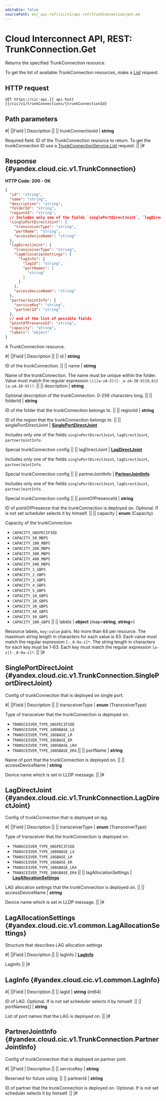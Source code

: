 ```yaml
---
editable: false
sourcePath: en/_api-ref/cic/v1/api-ref/TrunkConnection/get.md
---
```


# Cloud Interconnect API, REST: TrunkConnection.Get

Returns the specified TrunkConnection resource.

To get the list of available TrunkConnection resources, make a [List](/docs/cic/workload/api-ref/TrunkConnection/list#List) request.

## HTTP request

```
GET https://cic-api.{{ api-host }}/cic/v1/trunkConnections/{trunkConnectionId}
```

## Path parameters

#|
||Field | Description ||
|| trunkConnectionId | **string**

Required field. ID of the TrunkConnection resource to return.
To get the trunkConnection ID use a [TrunkConnectionService.List](/docs/cic/workload/api-ref/TrunkConnection/list#List) request. ||
|#

## Response {#yandex.cloud.cic.v1.TrunkConnection}

**HTTP Code: 200 - OK**

```json
{
  "id": "string",
  "name": "string",
  "description": "string",
  "folderId": "string",
  "regionId": "string",
  // Includes only one of the fields `singlePortDirectJoint`, `lagDirectJoint`, `partnerJointInfo`
  "singlePortDirectJoint": {
    "transceiverType": "string",
    "portName": "string",
    "accessDeviceName": "string"
  },
  "lagDirectJoint": {
    "transceiverType": "string",
    "lagAllocationSettings": {
      "lagInfo": {
        "lagId": "string",
        "portNames": [
          "string"
        ]
      }
    },
    "accessDeviceName": "string"
  },
  "partnerJointInfo": {
    "serviceKey": "string",
    "partnerId": "string"
  },
  // end of the list of possible fields
  "pointOfPresenceId": "string",
  "capacity": "string",
  "labels": "object"
}
```

A TrunkConnection resource.

#|
||Field | Description ||
|| id | **string**

ID of the trunkConnection. ||
|| name | **string**

Name of the trunkConnection.
The name must be unique within the folder.
Value must match the regular expression ``\\|[a-zA-Z]([-_a-zA-Z0-9]{0,61}[a-zA-Z0-9])?``. ||
|| description | **string**

Optional description of the trunkConnection. 0-256 characters long. ||
|| folderId | **string**

ID of the folder that the trunkConnection belongs to. ||
|| regionId | **string**

ID of the region that the trunkConnection belongs to. ||
|| singlePortDirectJoint | **[SinglePortDirectJoint](#yandex.cloud.cic.v1.TrunkConnection.SinglePortDirectJoint)**

Includes only one of the fields `singlePortDirectJoint`, `lagDirectJoint`, `partnerJointInfo`.

Special trunkConnection config ||
|| lagDirectJoint | **[LagDirectJoint](#yandex.cloud.cic.v1.TrunkConnection.LagDirectJoint)**

Includes only one of the fields `singlePortDirectJoint`, `lagDirectJoint`, `partnerJointInfo`.

Special trunkConnection config ||
|| partnerJointInfo | **[PartnerJointInfo](#yandex.cloud.cic.v1.TrunkConnection.PartnerJointInfo)**

Includes only one of the fields `singlePortDirectJoint`, `lagDirectJoint`, `partnerJointInfo`.

Special trunkConnection config ||
|| pointOfPresenceId | **string**

ID of pointOfPresence that the trunkConnection is deployed on.
Optional.
If is not set scheduler selects it by himself. ||
|| capacity | **enum** (Capacity)

Capacity of the trunkConnection

- `CAPACITY_UNSPECIFIED`
- `CAPACITY_50_MBPS`
- `CAPACITY_100_MBPS`
- `CAPACITY_200_MBPS`
- `CAPACITY_300_MBPS`
- `CAPACITY_400_MBPS`
- `CAPACITY_500_MBPS`
- `CAPACITY_1_GBPS`
- `CAPACITY_2_GBPS`
- `CAPACITY_3_GBPS`
- `CAPACITY_4_GBPS`
- `CAPACITY_5_GBPS`
- `CAPACITY_10_GBPS`
- `CAPACITY_20_GBPS`
- `CAPACITY_30_GBPS`
- `CAPACITY_40_GBPS`
- `CAPACITY_50_GBPS`
- `CAPACITY_100_GBPS` ||
|| labels | **object** (map<**string**, **string**>)

Resource labels, `key:value` pairs.
No more than 64 per resource.
The maximum string length in characters for each value is 63.
Each value must match the regular expression `[-_0-9a-z]*`.
The string length in characters for each key must be 1-63.
Each key must match the regular expression `[a-z][-_0-9a-z]*`. ||
|#

## SinglePortDirectJoint {#yandex.cloud.cic.v1.TrunkConnection.SinglePortDirectJoint}

Config of trunkConnection that is deployed on single port.

#|
||Field | Description ||
|| transceiverType | **enum** (TransceiverType)

Type of transceiver that the trunkConnection is deployed on.

- `TRANSCEIVER_TYPE_UNSPECIFIED`
- `TRANSCEIVER_TYPE_1000BASE_LX`
- `TRANSCEIVER_TYPE_10GBASE_LR`
- `TRANSCEIVER_TYPE_10GBASE_ER`
- `TRANSCEIVER_TYPE_100GBASE_LR4`
- `TRANSCEIVER_TYPE_100GBASE_ER4` ||
|| portName | **string**

Name of port that the trunkConnection is deployed on. ||
|| accessDeviceName | **string**

Device name which is set in LLDP message. ||
|#

## LagDirectJoint {#yandex.cloud.cic.v1.TrunkConnection.LagDirectJoint}

Config of trunkConnection that is deployed on lag.

#|
||Field | Description ||
|| transceiverType | **enum** (TransceiverType)

Type of transceiver that the trunkConnection is deployed on.

- `TRANSCEIVER_TYPE_UNSPECIFIED`
- `TRANSCEIVER_TYPE_1000BASE_LX`
- `TRANSCEIVER_TYPE_10GBASE_LR`
- `TRANSCEIVER_TYPE_10GBASE_ER`
- `TRANSCEIVER_TYPE_100GBASE_LR4`
- `TRANSCEIVER_TYPE_100GBASE_ER4` ||
|| lagAllocationSettings | **[LagAllocationSettings](#yandex.cloud.cic.v1.common.LagAllocationSettings)**

LAG allocation settings that the trunkConnection is deployed on. ||
|| accessDeviceName | **string**

Device name which is set in LLDP message. ||
|#

## LagAllocationSettings {#yandex.cloud.cic.v1.common.LagAllocationSettings}

Structure that describes LAG allocation settings

#|
||Field | Description ||
|| lagInfo | **[LagInfo](#yandex.cloud.cic.v1.common.LagInfo)**

LagInfo ||
|#

## LagInfo {#yandex.cloud.cic.v1.common.LagInfo}

#|
||Field | Description ||
|| lagId | **string** (int64)

ID of LAG.
Optional.
If is not set scheduler selects it by himself. ||
|| portNames[] | **string**

List of port names that the LAG is deployed on. ||
|#

## PartnerJointInfo {#yandex.cloud.cic.v1.TrunkConnection.PartnerJointInfo}

Config of trunkConnection that is deployed on partner joint.

#|
||Field | Description ||
|| serviceKey | **string**

Reserved for future using; ||
|| partnerId | **string**

ID of partner that the trunkConnection is deployed on.
Optional.
If is not set scheduler selects it by himself. ||
|#